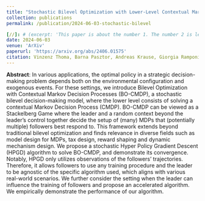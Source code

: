 ```yaml
---
title: "Stochastic Bilevel Optimization with Lower-Level Contextual Markov Decision Processes"
collection: publications
permalink: /publication/2024-06-03-stochastic-bilevel

[//]: # (excerpt: 'This paper is about the number 1. The number 2 is left for future work.')
date: 2024-06-03
venue: 'ArXiv'
paperurl: 'https://arxiv.org/abs/2406.01575'
citation: Vinzenz Thoma, Barna Pasztor, Andreas Krause, Giorgia Ramponi, Yifan Hu. 2024. Stochastic Bilevel Optimization with Lower-Level Contextual Markov Decision Processes. ArXiv.
---
```


**Abstract**:
In various applications, the optimal policy in a strategic decision-making problem depends both on the environmental configuration and exogenous events.
For these settings, we introduce Bilevel Optimization with Contextual Markov Decision Processes (BO-CMDP),
a stochastic bilevel decision-making model, where the lower level consists of solving a contextual Markov Decision Process (CMDP).
BO-CMDP can be viewed as a Stackelberg Game where the leader and a random context beyond the leader’s control together decide the setup of (many) MDPs that (potentially multiple) followers best respond to.
This framework extends beyond traditional bilevel optimization and finds relevance in diverse fields such as model design for MDPs, tax design, reward shaping and dynamic mechanism design.
We propose a stochastic Hyper Policy Gradient Descent (HPGD) algorithm to solve BO-CMDP, and demonstrate its convergence.
Notably, HPGD only utilizes observations of the followers’ trajectories.
Therefore, it allows followers to use any training procedure and the leader to be agnostic of the specific algorithm used, which aligns with various real-world scenarios.
We further consider the setting when the leader can influence the training of followers and propose an accelerated algorithm.
We empirically demonstrate the performance of our algorithm.